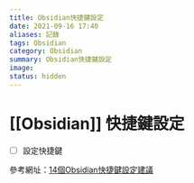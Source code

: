 ```yaml
---
title: Obsidian快捷鍵設定
date: 2021-09-16 17:40
aliases: 記錄 
tags: Obsidian
category: Obsidian
summary: Obsidian快捷鍵設定
image: 
status: hidden
---
```



# [[Obsidian]] 快捷鍵設定


 - [ ] 設定快捷鍵 

















參考網址：[14個Obsidian快捷鍵設定建議](https://medium.com/pm%E7%9A%84%E7%94%9F%E7%94%A2%E5%8A%9B%E5%B7%A5%E5%85%B7%E7%AE%B1/obsidian-%E4%BD%BF%E7%94%A8%E6%95%99%E5%AD%B8-%E7%AD%86%E8%A8%98%E7%AF%87-08-%E5%80%8D%E9%80%9F%E6%8F%90%E5%8D%87%E4%BD%A0%E7%9A%84%E6%93%8D%E4%BD%9C%E9%80%9F%E5%BA%A6-14-%E5%80%8B-obsidian-%E5%BF%AB%E6%8D%B7%E9%8D%B5%E8%A8%AD%E5%AE%9A%E5%BB%BA%E8%AD%B0-adc2d025c6d1)


